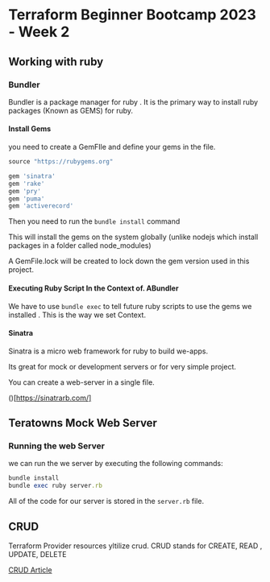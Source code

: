 # Terraform Beginner Bootcamp 2023 - Week 2

## Working with ruby 

### Bundler

Bundler is a package manager for ruby . It is the primary way to install ruby packages (Known as GEMS) for ruby.

#### Install Gems

you need to create a GemFIle and define your gems in the file.

```rb
source "https://rubygems.org"

gem 'sinatra'
gem 'rake'
gem 'pry'
gem 'puma'
gem 'activerecord'

```

Then you need to run the `bundle install` command 

This will install the gems on the system globally (unlike nodejs which install packages in a folder called node_modules)

A GemFile.lock will be created to lock down the gem version used in this project.

#### Executing Ruby Script In the Context of. ABundler

We have to use `bundle exec` to tell future ruby scripts to use the gems we installed . This is the way we set Context.

#### Sinatra

Sinatra is a micro web framework for ruby to build we-apps.

Its great for mock or development servers or for very simple project.

You can create a web-server in a single file.

()[https://sinatrarb.com/]


## Teratowns Mock Web Server

### Running the web Server

we can run the we server by executing the following commands:

```rb
bundle install
bundle exec ruby server.rb
```

All of the code for our server is stored in the `server.rb` file.


## CRUD

Terraform Provider resources yltilize crud.
CRUD stands for CREATE, READ , UPDATE, DELETE

[CRUD Article](https://www.sumologic.com/glossary/crud/)